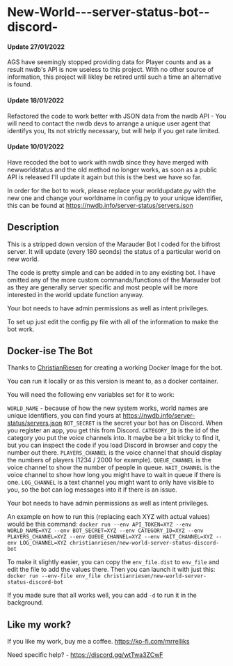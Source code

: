 # New-World---server-status-bot--discord-

#### Update 27/01/2022
AGS have seemingly stopped providing data for Player counts and as a result nwdb's API is now useless to this project. With no other source of information, this project will likley be retired until such a time an alternative is found.

#### Update 18/01/2022
Refactored the code to work better with JSON data from the nwdb API - You will need to contact the nwdb devs to arrange a unique user agent that identifys you, Its not strictly necessary, but will help if you get rate limited.

#### Update 10/01/2022
Have recoded the bot to work with nwdb since they have merged with newworldstatus and the old method no longer works, as soon as a public API is released I'll update it again but this is the best we have so far.

In order for the bot to work, please replace your worldupdate.py with the new one and change your worldname in config.py to your unique identifier, this can be found at https://nwdb.info/server-status/servers.json

## Description
This is a stripped down version of the Marauder Bot I coded for the bifrost server. It will update (every 180 seonds) the status of a particular world on new world.

The code is pretty simple and can be added in to any existing bot. I have omitted any of the more custom commands/functions of the Marauder bot as they are generally
server specific and most people will be more interested in the world update function anyway.

Your bot needs to have admin permissions as well as intent privileges.

To set up just edit the config.py file with all of the information to make the bot work.

<h2>Docker-ise The Bot</h2>

Thanks to [ChristianRiesen](https://github.com/ChristianRiesen/) for creating a working Docker Image for the bot.

You can run it locally or as this version is meant to, as a docker container.

You will need the following env variables set for it to work:


`WORLD_NAME` - because of how the new system works, world names are unique identifiers, you can find yours at https://nwdb.info/server-status/servers.json
`BOT_SECRET` is the secret your bot has on Discord. When you register an app, you get this from Discord.
`CATEGORY_ID` is the id of the category you put the voice channels into. It maybe be a bit tricky to find it, but you can inspect the code if you load Discord in browser and copy the number out there.
`PLAYERS_CHANNEL` is the voice channel that should display the numbers of players (1234 / 2000 for example).
`QUEUE_CHANNEL` is the voice channel to show the number of people in queue.
`WAIT_CHANNEL` is the voice channel to show how long you might have to wait in queue if there is one.
`LOG_CHANNEL` is a text channel you might want to only have visible to you, so the bot can log messages into it if there is an issue.

Your bot needs to have admin permissions as well as intent privileges.

An example on how to run this (replacing each XYZ with actual values) would be this command:
`docker run --env API_TOKEN=XYZ --env WORLD_NAME=XYZ --env BOT_SECRET=XYZ --env CATEGORY_ID=XYZ --env PLAYERS_CHANNEL=XYZ --env QUEUE_CHANNEL=XYZ --env WAIT_CHANNEL=XYZ --env LOG_CHANNEL=XYZ christianriesen/new-world-server-status-discord-bot`

To make it slightly easier, you can copy the `env_file.dist` to `env_file` and edit the file to add the values there. Then you can launch it with just this:
`docker run --env-file env_file christianriesen/new-world-server-status-discord-bot`

If you made sure that all works well, you can add `-d` to run it in the background.

<h2>Like my work?</h2>

If you like my work, buy me a coffee. https://ko-fi.com/mrrelliks


Need specific help? - https://discord.gg/wtTwa3ZCwF
